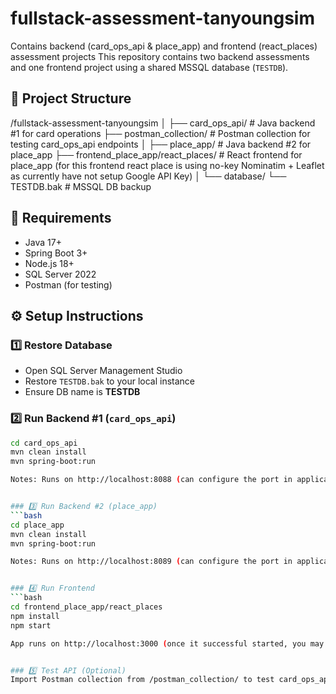 # fullstack-assessment-tanyoungsim
Contains backend (card_ops_api &amp; place_app) and frontend (react_places) assessment projects
This repository contains two backend assessments and one frontend project using a shared MSSQL database (`TESTDB`).

## 📂 Project Structure

/fullstack-assessment-tanyoungsim
│
├── card_ops_api/                     # Java backend #1 for card operations
├── postman_collection/               # Postman collection for testing card_ops_api endpoints
│
├── place_app/                        # Java backend #2 for place_app
├── frontend_place_app/react_places/  # React frontend for place_app (for this frontend react place is using no-key Nominatim + Leaflet as currently have not setup Google API Key)
│
└── database/
    └── TESTDB.bak                    # MSSQL DB backup


## 🧩 Requirements
- Java 17+
- Spring Boot 3+
- Node.js 18+
- SQL Server 2022
- Postman (for testing)


## ⚙️ Setup Instructions

### 1️⃣ Restore Database
- Open SQL Server Management Studio
- Restore `TESTDB.bak` to your local instance
- Ensure DB name is **TESTDB**


### 2️⃣ Run Backend #1 (`card_ops_api`)
```bash
cd card_ops_api
mvn clean install
mvn spring-boot:run

Notes: Runs on http://localhost:8088 (can configure the port in application.properties from card_ops_api)


### 3️⃣ Run Backend #2 (place_app)
```bash
cd place_app
mvn clean install
mvn spring-boot:run

Notes: Runs on http://localhost:8089 (can configure the port in application.properties from place_app)


### 4️⃣ Run Frontend
```bash
cd frontend_place_app/react_places
npm install
npm start

App runs on http://localhost:3000 (once it successful started, you may test on the page)


### 5️⃣ Test API (Optional)
Import Postman collection from /postman_collection/ to test card_ops_api

